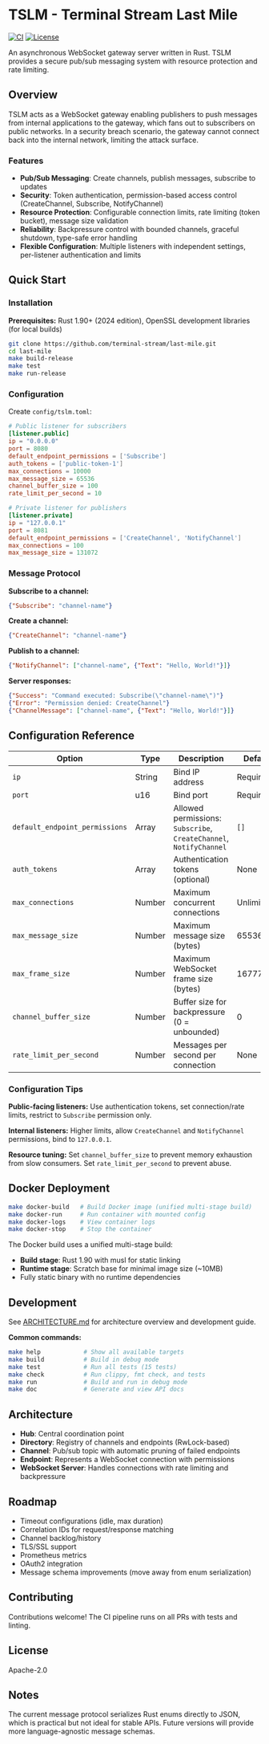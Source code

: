# TSLM - Terminal Stream Last Mile

[![CI](https://github.com/terminal-stream/last-mile/workflows/CI/badge.svg)](https://github.com/terminal-stream/last-mile/actions)
[![License](https://img.shields.io/badge/license-Apache--2.0-blue.svg)](LICENSE)

An asynchronous WebSocket gateway server written in Rust. TSLM provides a secure pub/sub messaging system with resource protection and rate limiting.

## Overview

TSLM acts as a WebSocket gateway enabling publishers to push messages from internal applications to the gateway, which fans out to subscribers on public networks. In a security breach scenario, the gateway cannot connect back into the internal network, limiting the attack surface.

### Features

- **Pub/Sub Messaging**: Create channels, publish messages, subscribe to updates
- **Security**: Token authentication, permission-based access control (CreateChannel, Subscribe, NotifyChannel)
- **Resource Protection**: Configurable connection limits, rate limiting (token bucket), message size validation
- **Reliability**: Backpressure control with bounded channels, graceful shutdown, type-safe error handling
- **Flexible Configuration**: Multiple listeners with independent settings, per-listener authentication and limits

## Quick Start

### Installation

**Prerequisites:** Rust 1.90+ (2024 edition), OpenSSL development libraries (for local builds)

```bash
git clone https://github.com/terminal-stream/last-mile.git
cd last-mile
make build-release
make test
make run-release
```

### Configuration

Create `config/tslm.toml`:

```toml
# Public listener for subscribers
[listener.public]
ip = "0.0.0.0"
port = 8080
default_endpoint_permissions = ['Subscribe']
auth_tokens = ['public-token-1']
max_connections = 10000
max_message_size = 65536
channel_buffer_size = 100
rate_limit_per_second = 10

# Private listener for publishers
[listener.private]
ip = "127.0.0.1"
port = 8081
default_endpoint_permissions = ['CreateChannel', 'NotifyChannel']
max_connections = 100
max_message_size = 131072
```

### Message Protocol

**Subscribe to a channel:**
```json
{"Subscribe": "channel-name"}
```

**Create a channel:**
```json
{"CreateChannel": "channel-name"}
```

**Publish to a channel:**
```json
{"NotifyChannel": ["channel-name", {"Text": "Hello, World!"}]}
```

**Server responses:**
```json
{"Success": "Command executed: Subscribe(\"channel-name\")"}
{"Error": "Permission denied: CreateChannel"}
{"ChannelMessage": ["channel-name", {"Text": "Hello, World!"}]}
```

## Configuration Reference

| Option | Type | Description | Default |
|--------|------|-------------|---------|
| `ip` | String | Bind IP address | Required |
| `port` | u16 | Bind port | Required |
| `default_endpoint_permissions` | Array | Allowed permissions: `Subscribe`, `CreateChannel`, `NotifyChannel` | `[]` |
| `auth_tokens` | Array | Authentication tokens (optional) | None |
| `max_connections` | Number | Maximum concurrent connections | Unlimited |
| `max_message_size` | Number | Maximum message size (bytes) | 65536 |
| `max_frame_size` | Number | Maximum WebSocket frame size (bytes) | 16777216 |
| `channel_buffer_size` | Number | Buffer size for backpressure (0 = unbounded) | 0 |
| `rate_limit_per_second` | Number | Messages per second per connection | None |

### Configuration Tips

**Public-facing listeners:** Use authentication tokens, set connection/rate limits, restrict to `Subscribe` permission only.

**Internal listeners:** Higher limits, allow `CreateChannel` and `NotifyChannel` permissions, bind to `127.0.0.1`.

**Resource tuning:** Set `channel_buffer_size` to prevent memory exhaustion from slow consumers. Set `rate_limit_per_second` to prevent abuse.

## Docker Deployment

```bash
make docker-build   # Build Docker image (unified multi-stage build)
make docker-run     # Run container with mounted config
make docker-logs    # View container logs
make docker-stop    # Stop the container
```

The Docker build uses a unified multi-stage build:
- **Build stage**: Rust 1.90 with musl for static linking
- **Runtime stage**: Scratch base for minimal image size (~10MB)
- Fully static binary with no runtime dependencies

## Development

See [ARCHITECTURE.md](ARCHITECTURE.md) for architecture overview and development guide.

**Common commands:**
```bash
make help            # Show all available targets
make build           # Build in debug mode
make test            # Run all tests (15 tests)
make check           # Run clippy, fmt check, and tests
make run             # Build and run in debug mode
make doc             # Generate and view API docs
```

## Architecture

- **Hub**: Central coordination point
- **Directory**: Registry of channels and endpoints (RwLock-based)
- **Channel**: Pub/sub topic with automatic pruning of failed endpoints
- **Endpoint**: Represents a WebSocket connection with permissions
- **WebSocket Server**: Handles connections with rate limiting and backpressure

## Roadmap

- Timeout configurations (idle, max duration)
- Correlation IDs for request/response matching
- Channel backlog/history
- TLS/SSL support
- Prometheus metrics
- OAuth2 integration
- Message schema improvements (move away from enum serialization)

## Contributing

Contributions welcome! The CI pipeline runs on all PRs with tests and linting.

## License

Apache-2.0

## Notes

The current message protocol serializes Rust enums directly to JSON, which is practical but not ideal for stable APIs. Future versions will provide more language-agnostic message schemas.

